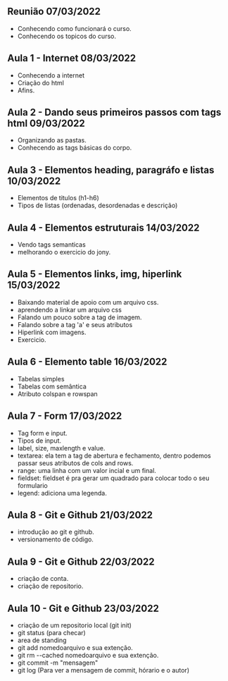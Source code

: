 ## Reunião  07/03/2022 

- Conhecendo como funcionará o curso.
- Conhecendo os topicos do curso.

## Aula 1 - Internet  08/03/2022

- Conhecendo a internet
- Criação do html
- Afins.

## Aula 2 - Dando seus primeiros passos com tags html  09/03/2022

- Organizando as pastas.
- Conhecendo as tags básicas do corpo.

## Aula 3 - Elementos heading, paragráfo e listas  10/03/2022

- Elementos de titulos (h1-h6)
- Tipos de listas (ordenadas, desordenadas e descrição)

## Aula 4 - Elementos estruturais 14/03/2022

- Vendo tags semanticas
- melhorando o exercicio do jony.

## Aula 5 - Elementos links, img, hiperlink 15/03/2022

- Baixando material de apoio com um arquivo css.
- aprendendo a linkar um arquivo css
- Falando um pouco sobre a tag de imagem.
- Falando sobre a tag 'a' e seus atributos
- Hiperlink com imagens.
- Exercicio.

## Aula 6 - Elemento table 16/03/2022

- Tabelas simples
- Tabelas com semântica
- Atributo colspan e rowspan

## Aula 7 - Form 17/03/2022 

- Tag form e input.
- Tipos de input.
- label, size, maxlength e value.
- textarea: ela tem a tag de abertura e fechamento, dentro podemos passar seus atributos de cols and rows.
- range: uma linha com um valor incial e um final.
- fieldset: fieldset é pra gerar um quadrado para colocar todo o seu formulario 
- legend: adiciona uma legenda.

## Aula 8 - Git e Github 21/03/2022

- introdução ao git e github. 
- versionamento de código.

## Aula 9 - Git e Github 22/03/2022

- criação de conta.
- criação de repositorio.

## Aula 10 - Git e Github 23/03/2022

- criação de um repositorio local (git init)
- git status (para checar)
- area de standing
- git add nomedoarquivo e sua extenção. 
- git rm --cached nomedoarquivo e sua extenção.
- git commit -m "mensagem"
- git log (Para ver a mensagem de commit, hórario e o autor)
